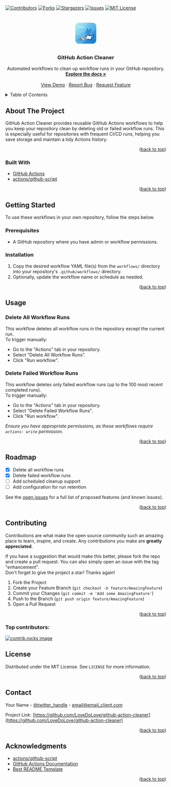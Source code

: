 <!-- Improved compatibility of back to top link: See: https://github.com/othneildrew/Best-README-Template/pull/73 -->

<a id="readme-top"></a>

[![Contributors][contributors-shield]][contributors-url]
[![Forks][forks-shield]][forks-url]
[![Stargazers][stars-shield]][stars-url]
[![Issues][issues-shield]][issues-url]
[![MIT License][license-shield]][license-url]

<br />
<div align="center">
  <a href="https://github.com/LoveDoLove/github-action-cleaner">
    <img src="images/logo.png" alt="Logo" width="80" height="80">
  </a>

<h3 align="center">GitHub Action Cleaner</h3>

  <p align="center">
    Automated workflows to clean up workflow runs in your GitHub repository.
    <br />
    <a href="https://github.com/LoveDoLove/github-action-cleaner"><strong>Explore the docs »</strong></a>
    <br />
    <br />
    <a href="https://github.com/LoveDoLove/github-action-cleaner">View Demo</a>
    &middot;
    <a href="https://github.com/LoveDoLove/github-action-cleaner/issues/new?labels=bug&template=bug-report---.md">Report Bug</a>
    &middot;
    <a href="https://github.com/LoveDoLove/github-action-cleaner/issues/new?labels=enhancement&template=feature-request---.md">Request Feature</a>
  </p>
</div>

<details>
  <summary>Table of Contents</summary>
  <ol>
    <li>
      <a href="#about-the-project">About The Project</a>
      <ul>
        <li><a href="#built-with">Built With</a></li>
      </ul>
    </li>
    <li>
      <a href="#getting-started">Getting Started</a>
      <ul>
        <li><a href="#prerequisites">Prerequisites</a></li>
        <li><a href="#installation">Installation</a></li>
      </ul>
    </li>
    <li><a href="#usage">Usage</a></li>
    <li><a href="#roadmap">Roadmap</a></li>
    <li><a href="#contributing">Contributing</a></li>
    <li><a href="#license">License</a></li>
    <li><a href="#contact">Contact</a></li>
    <li><a href="#acknowledgments">Acknowledgments</a></li>
  </ol>
</details>

## About The Project

GitHub Action Cleaner provides reusable GitHub Actions workflows to help you keep your repository clean by deleting old or failed workflow runs. This is especially useful for repositories with frequent CI/CD runs, helping you save storage and maintain a tidy Actions history.

<p align="right">(<a href="#readme-top">back to top</a>)</p>

### Built With

- [GitHub Actions](https://docs.github.com/en/actions)
- [actions/github-script](https://github.com/actions/github-script)

<p align="right">(<a href="#readme-top">back to top</a>)</p>

## Getting Started

To use these workflows in your own repository, follow the steps below.

### Prerequisites

- A GitHub repository where you have admin or workflow permissions.

### Installation

1. Copy the desired workflow YAML file(s) from the `workflows/` directory into your repository's `.github/workflows/` directory.
2. Optionally, update the workflow name or schedule as needed.

<p align="right">(<a href="#readme-top">back to top</a>)</p>

## Usage

### Delete All Workflow Runs

This workflow deletes all workflow runs in the repository except the current run.  
To trigger manually:

- Go to the "Actions" tab in your repository.
- Select "Delete All Workflow Runs".
- Click "Run workflow".

### Delete Failed Workflow Runs

This workflow deletes only failed workflow runs (up to the 100 most recent completed runs).  
To trigger manually:

- Go to the "Actions" tab in your repository.
- Select "Delete Failed Workflow Runs".
- Click "Run workflow".

_Ensure you have appropriate permissions, as these workflows require `actions: write` permission._

<p align="right">(<a href="#readme-top">back to top</a>)</p>

## Roadmap

- [x] Delete all workflow runs
- [x] Delete failed workflow runs
- [ ] Add scheduled cleanup support
- [ ] Add configuration for run retention

See the [open issues](https://github.com/LoveDoLove/github-action-cleaner/issues) for a full list of proposed features (and known issues).

<p align="right">(<a href="#readme-top">back to top</a>)</p>

## Contributing

Contributions are what make the open source community such an amazing place to learn, inspire, and create. Any contributions you make are **greatly appreciated**.

If you have a suggestion that would make this better, please fork the repo and create a pull request. You can also simply open an issue with the tag "enhancement".  
Don't forget to give the project a star! Thanks again!

1. Fork the Project
2. Create your Feature Branch (`git checkout -b feature/AmazingFeature`)
3. Commit your Changes (`git commit -m 'Add some AmazingFeature'`)
4. Push to the Branch (`git push origin feature/AmazingFeature`)
5. Open a Pull Request

<p align="right">(<a href="#readme-top">back to top</a>)</p>

### Top contributors:

<a href="https://github.com/LoveDoLove/github-action-cleaner/graphs/contributors">
  <img src="https://contrib.rocks/image?repo=LoveDoLove/github-action-cleaner" alt="contrib.rocks image" />
</a>

## License

Distributed under the MIT License. See `LICENSE` for more information.

<p align="right">(<a href="#readme-top">back to top</a>)</p>

## Contact

Your Name - [@twitter_handle](https://twitter.com/twitter_handle) - email@email_client.com

Project Link: [https://github.com/LoveDoLove/github-action-cleaner](https://github.com/LoveDoLove/github-action-cleaner)

<p align="right">(<a href="#readme-top">back to top</a>)</p>

## Acknowledgments

- [actions/github-script](https://github.com/actions/github-script)
- [GitHub Actions Documentation](https://docs.github.com/en/actions)
- [Best README Template](https://github.com/othneildrew/Best-README-Template)

<p align="right">(<a href="#readme-top">back to top</a>)</p>

<!-- MARKDOWN LINKS & IMAGES -->

[contributors-shield]: https://img.shields.io/github/contributors/LoveDoLove/github-action-cleaner.svg?style=for-the-badge
[contributors-url]: https://github.com/LoveDoLove/github-action-cleaner/graphs/contributors
[forks-shield]: https://img.shields.io/github/forks/LoveDoLove/github-action-cleaner.svg?style=for-the-badge
[forks-url]: https://github.com/LoveDoLove/github-action-cleaner/network/members
[stars-shield]: https://img.shields.io/github/stars/LoveDoLove/github-action-cleaner.svg?style=for-the-badge
[stars-url]: https://github.com/LoveDoLove/github-action-cleaner/stargazers
[issues-shield]: https://img.shields.io/github/issues/LoveDoLove/github-action-cleaner.svg?style=for-the-badge
[issues-url]: https://github.com/LoveDoLove/github-action-cleaner/issues
[license-shield]: https://img.shields.io/github/license/LoveDoLove/github-action-cleaner.svg?style=for-the-badge
[license-url]: https://github.com/LoveDoLove/github-action-cleaner/blob/master/LICENSE
[linkedin-shield]: https://img.shields.io/badge/-LinkedIn-black.svg?style=for-the-badge&logo=linkedin&colorB=555
[linkedin-url]: https://linkedin.com/in/linkedin_username
[product-screenshot]: images/logo.png
